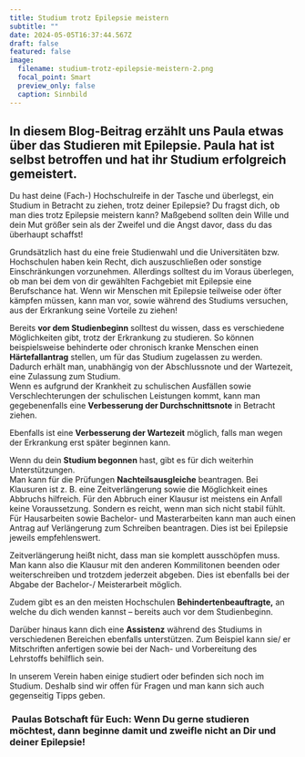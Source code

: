 ```yaml
---
title: Studium trotz Epilepsie meistern
subtitle: ""
date: 2024-05-05T16:37:44.567Z
draft: false
featured: false
image:
  filename: studium-trotz-epilepsie-meistern-2.png
  focal_point: Smart
  preview_only: false
  caption: Sinnbild
---
```

## I﻿n diesem Blog-Beitrag erzählt uns Paula etwas über das Studieren mit Epilepsie. Paula hat ist selbst betroffen und hat ihr Studium erfolgreich gemeistert.

Du hast deine (Fach-) Hochschulreife in der Tasche und überlegst, ein Studium in Betracht zu ziehen, trotz deiner Epilepsie? Du fragst dich, ob man dies trotz Epilepsie meistern kann? Maßgebend sollten dein Wille und dein Mut größer sein als der Zweifel und die Angst davor, dass du das überhaupt schaffst!

Grundsätzlich hast du eine freie Studienwahl und die Universitäten bzw. Hochschulen haben kein Recht, dich auszuschließen oder sonstige Einschränkungen vorzunehmen. Allerdings solltest du im Voraus überlegen, ob man bei dem von dir gewählten Fachgebiet mit Epilepsie eine Berufschance hat. Wenn wir Menschen mit Epilepsie teilweise oder öfter kämpfen müssen, kann man vor, sowie während des Studiums versuchen, aus der Erkrankung seine Vorteile zu ziehen!

Bereits **vor dem Studienbeginn** solltest du wissen, dass es verschiedene Möglichkeiten gibt, trotz der Erkrankung zu studieren. So können beispielsweise behinderte oder chronisch kranke Menschen einen **Härtefallantrag** stellen, um für das Studium zugelassen zu werden. Dadurch erhält man, unabhängig von der Abschlussnote und der Wartezeit, eine Zulassung zum Studium. \
Wenn es aufgrund der Krankheit zu schulischen Ausfällen sowie Verschlechterungen der schulischen Leistungen kommt, kann man gegebenenfalls eine **Verbesserung der Durchschnittsnote** in Betracht ziehen.

Ebenfalls ist eine **Verbesserung der Wartezeit** möglich, falls man wegen der Erkrankung erst später beginnen kann.

Wenn du dein **Studium begonnen** hast, gibt es für dich weiterhin Unterstützungen.\
Man kann für die Prüfungen **Nachteilsausgleiche** beantragen. Bei Klausuren ist z. B. eine Zeitverlängerung sowie die Möglichkeit eines Abbruchs hilfreich. Für den Abbruch einer Klausur ist meistens ein Anfall keine Voraussetzung. Sondern es reicht, wenn man sich nicht stabil fühlt. Für Hausarbeiten sowie Bachelor- und Masterarbeiten kann man auch einen Antrag auf Verlängerung zum Schreiben beantragen. Dies ist bei Epilepsie jeweils empfehlenswert. 

Zeitverlängerung heißt nicht, dass man sie komplett ausschöpfen muss. Man kann also die Klausur mit den anderen Kommilitonen beenden oder weiterschreiben und trotzdem jederzeit abgeben. Dies ist ebenfalls bei der Abgabe der Bachelor-/ Meisterarbeit möglich.

Zudem gibt es an den meisten Hochschulen **Behindertenbeauftragte,** an welche du dich wenden kannst – bereits auch vor dem Studienbeginn.

Darüber hinaus kann dich eine **Assistenz** während des Studiums in verschiedenen Bereichen ebenfalls unterstützen. Zum Beispiel kann sie/ er Mitschriften anfertigen sowie bei der Nach- und Vorbereitung des Lehrstoffs behilflich sein.

In unserem Verein haben einige studiert oder befinden sich noch im Studium. Deshalb sind wir offen für Fragen und man kann sich auch gegenseitig Tipps geben. 

###  Paulas Botschaft für Euch: Wenn Du gerne studieren möchtest, dann beginne damit und zweifle nicht an Dir und deiner Epilepsie!